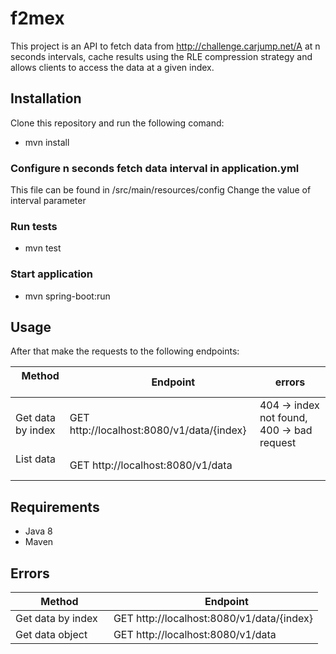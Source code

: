 # f2mex

This project is an API to fetch data from http://challenge.carjump.net/A at n seconds intervals, cache results using the
RLE compression strategy and allows clients to access the data at a given index.

## Installation
Clone this repository and run the following comand:

* mvn install

### Configure n seconds fetch data interval in application.yml
This file can be found in /src/main/resources/config
Change the value of interval parameter

### Run tests
* mvn test

### Start application
* mvn spring-boot:run

## Usage
After that make the requests to the following endpoints:

       Method         |                     Endpoint                      | errors
--------------------- | ------------------------------------------------- | ------
Get data by index     | GET http://localhost:8080/v1/data/{index}         |404 -> index not found, 400 -> bad request
List data             | GET http://localhost:8080/v1/data                 |  

## Requirements

* Java 8
* Maven

## Errors

       Method         |                     Endpoint                
--------------------- | ------------------------------------------------- 
Get data by index     | GET http://localhost:8080/v1/data/{index}
Get data object       | GET http://localhost:8080/v1/data

